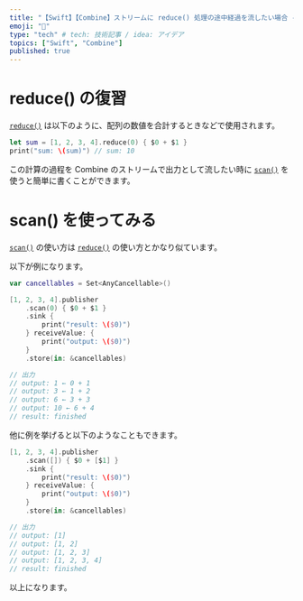 ```yaml
---
title: "【Swift】【Combine】ストリームに reduce() 処理の途中経過を流したい場合 -> scan() を使おう！"
emoji: "🔖"
type: "tech" # tech: 技術記事 / idea: アイデア
topics: ["Swift", "Combine"]
published: true
---
```


# reduce() の復習

[`reduce()`](https://developer.apple.com/documentation/swift/array/2298686-reduce) は以下のように、配列の数値を合計するときなどで使用されます。

```swift
let sum = [1, 2, 3, 4].reduce(0) { $0 + $1 }
print("sum: \(sum)") // sum: 10

```

この計算の過程を Combine のストリームで出力として流したい時に [`scan()`](https://developer.apple.com/documentation/combine/fail/scan(_:_:)) を使うと簡単に書くことができます。

# scan() を使ってみる

[`scan()`](https://developer.apple.com/documentation/combine/fail/scan(_:_:)) の使い方は [`reduce()`](https://developer.apple.com/documentation/swift/array/2298686-reduce) の使い方とかなり似ています。

以下が例になります。

```swift
var cancellables = Set<AnyCancellable>()

[1, 2, 3, 4].publisher
    .scan(0) { $0 + $1 }
    .sink {
        print("result: \($0)")
    } receiveValue: {
        print("output: \($0)")
    }
    .store(in: &cancellables)

// 出力
// output: 1 ← 0 + 1
// output: 3 ← 1 + 2
// output: 6 ← 3 + 3
// output: 10 ← 6 + 4
// result: finished
```

他に例を挙げると以下のようなこともできます。

```swift
[1, 2, 3, 4].publisher
    .scan([]) { $0 + [$1] }
    .sink {
        print("result: \($0)")
    } receiveValue: {
        print("output: \($0)")
    }
    .store(in: &cancellables)

// 出力
// output: [1]
// output: [1, 2]
// output: [1, 2, 3]
// output: [1, 2, 3, 4]
// result: finished
```

以上になります。